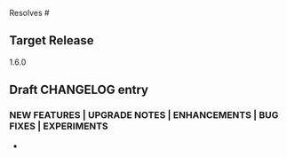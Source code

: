 <!--

Describe in detail the changes you are proposing, and the rationale.

See the contributing guide:

https://github.com/opentffoundation/opentf/blob/main/CONTRIBUTING.md

-->

<!--

Link all GitHub issues fixed by this PR, and add references to prior related PRs.
Make sure to first open issue, get community approval and then create Pull Request to resolve it

-->

Resolves #

## Target Release

<!--

In normal circumstances we only target changes at the upcoming minor
release, or as a patch to the current minor version. If you need to
port a security fix to an older release, highlight this here by listing
all targeted releases.

If targeting the next patch release, also add the relevant x.y-backport
label to enable the backport bot.

-->

1.6.0

## Draft CHANGELOG entry

<!--

Choose a category, delete the others:

-->

### NEW FEATURES | UPGRADE NOTES | ENHANCEMENTS | BUG FIXES | EXPERIMENTS

<!--

Write a short description of the user-facing change. Examples:

- `opentf show -json`: Fixed crash with sensitive set values.
- When rendering a diff, OpenTF now quotes the name of any object attribute whose string representation is not a valid identifier.
- The local token configuration in the cloud and remote backend now has higher priority than a token specified in a credentials block in the CLI configuration.

--> 

-  
